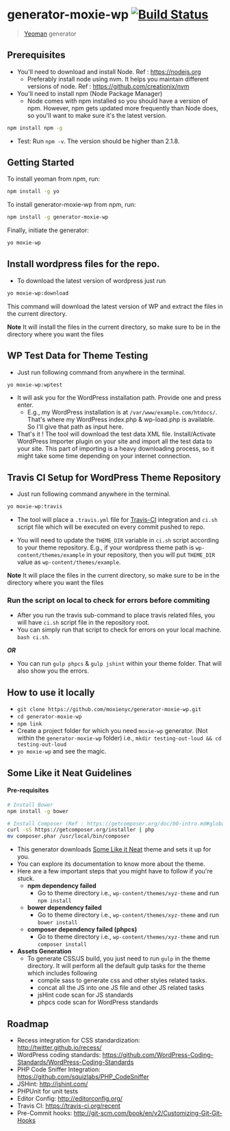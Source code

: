 # generator-moxie-wp [![Build Status](https://secure.travis-ci.org/moxienyc/generator-moxie-wp.png?branch=master)](https://travis-ci.org/jeffreynolte/generator-moxie-wp)

> [Yeoman](http://yeoman.io) generator

## Prerequisites

- You'll need to download and install Node. Ref : https://nodejs.org
    - Preferably install node using nvm. It helps you maintain different versions of node. Ref : https://github.com/creationix/nvm
- You'll need to install npm (Node Package Manager)
    - Node comes with npm installed so you should have a version of npm. However, npm gets updated more frequently than Node does, so you'll want to make sure it's the latest version.

```bash
npm install npm -g
```

- Test: Run `npm -v`. The version should be higher than 2.1.8.

## Getting Started

To install yeoman from npm, run:

```bash
npm install -g yo
```

To install generator-moxie-wp from npm, run:

```bash
npm install -g generator-moxie-wp
```

Finally, initiate the generator:

```bash
yo moxie-wp
```

## Install wordpress files for the repo.

- To download the latest version of wordpress just run

```bash
yo moxie-wp:download
```

This command will download the latest version of WP and extract the files in the current directory.


**Note** It will install the files in the current directory, so make sure to be in the directory where you want the files

## WP Test Data for Theme Testing

- Just run following command from anywhere in the terminal.

```bash
yo moxie-wp:wptest
```

- It will ask you for the WordPress installation path. Provide one and press enter.
    - E.g., my WordPress installation is at `/var/www/example.com/htdocs/`. That's where my WordPress index.php & wp-load.php is available. So I'll give that path as input here.
- That's it ! The tool will download the test data XML file. Install/Activate WordPress Importer plugin on your site and import all the test data to your site. This part of importing is a heavy downloading process, so it might take some time depending on your internet connection.

## Travis CI Setup for WordPress Theme Repository

- Just run following command anywhere in the terminal.

```bash
yo moxie-wp:travis
```

- The tool will place a `.travis.yml` file for [Travis-CI](travis-ci.com) integration and `ci.sh` script file which will be executed on every commit pushed to repo.

- You will need to update the `THEME_DIR` variable in `ci.sh` script according to your theme repository. E.g., if your wordpress theme path is `wp-content/themes/example` in your repository, then you will put `THEME_DIR` value as `wp-content/themes/example`.

**Note** It will place the files in the current directory, so make sure to be in the directory where you want the files

### Run the script on local to check for errors before commiting

- After you run the travis sub-command to place travis related files, you will have `ci.sh` script file in the repository root.
- You can simply run that script to check for errors on your local machine. `bash ci.sh`.

***OR***

- You can run `gulp phpcs` & `gulp jshint` within your theme folder. That will also show you the errors.

## How to use it locally

- `git clone https://github.com/moxienyc/generator-moxie-wp.git`
- `cd generator-moxie-wp`
- `npm link`
- Create a project folder for which you need `moxie-wp` generator. (Not within the `generator-moxie-wp` folder) i.e., `mkdir testing-out-loud && cd testing-out-loud`
- `yo moxie-wp` and see the magic.

## Some Like it Neat Guidelines

#### Pre-requisites

```bash
# Install Bower
npm install -g bower

# Install Composer (Ref : https://getcomposer.org/doc/00-intro.md#globally)
curl -sS https://getcomposer.org/installer | php
mv composer.phar /usr/local/bin/composer
```

- This generator downloads [Some Like it Neat](https://github.com/digisavvy/some-like-it-neat) theme and sets it up for you.
- You can explore its documentation to know more about the theme.
- Here are a few important steps that you might have to follow if you're stuck.
    - **npm dependency failed**
        - Go to theme directory i.e., `wp-content/themes/xyz-theme` and run `npm install`
    - **bower dependency failed**
        - Go to theme directory i.e., `wp-content/themes/xyz-theme` and run `bower install`
    - **composer dependency failed (phpcs)**
        - Go to theme directory i.e., `wp-content/themes/xyz-theme` and run `composer install`
- **Assets Generation**
    - To generate CSS/JS build, you just need to run `gulp` in the theme directory. It will perform all the default gulp tasks for the theme which includes following
        - compile sass to generate css and other styles related tasks.
        - concat all the JS into one JS file and other JS related tasks
        - jsHint code scan for JS standards
        - phpcs code scan for WordPress standards

## Roadmap
- Recess integration for CSS standardization: http://twitter.github.io/recess/
- WordPress coding standards: https://github.com/WordPress-Coding-Standards/WordPress-Coding-Standards
- PHP Code Sniffer Integration: https://github.com/squizlabs/PHP_CodeSniffer
- JSHint: http://jshint.com/
- PHPUnit for unit tests
- Editor Config: http://editorconfig.org/
- Travis CI: https://travis-ci.org/recent
- Pre-Commit hooks: http://git-scm.com/book/en/v2/Customizing-Git-Git-Hooks
